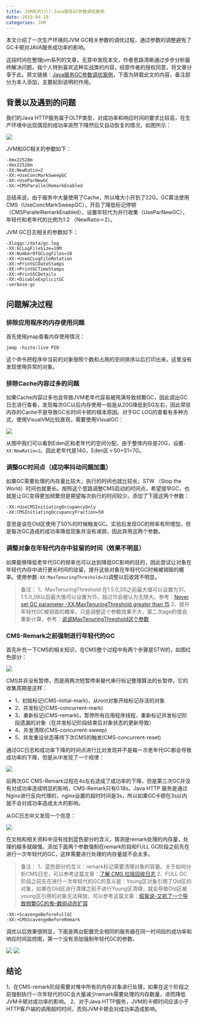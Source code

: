 ```yaml
---
title: JVM系列(六)-Java服务GC参数调优案例
date: 2019-04-19
categories: JVM
---
```


本文介绍了一次生产环境的JVM GC相关参数的调优过程，通过参数的调整避免了GC卡顿对JAVA服务成功率的影响。

这段时间在整理jvm系列的文章，无意中发现本文，作者思路清晰通过步步分析最终解决问题。我个人特别喜欢这种实战类的内容，经原作者的授权同意，将文章分享于此。原文链接：[Java服务GC参数调优案例](https://segmentfault.com/a/1190000005174819)，下面为转载此文的内容，备注部分为本人添加，主要起到说明的作用。

## 背景以及遇到的问题

我们的Java HTTP服务属于OLTP类型，对成功率和响应时间的要求比较高，在生产环境中出现偶现的成功率突然下降然后又自动恢复的情况，如图所示：

![](http://upload-images.jianshu.io/upload_images/292448-7a26f1eb93dae367.png?imageMogr2/auto-orient/strip%7CimageView2/2/w/1240)

JVM和GC相关的参数如下：

```
-Xmx22528m
-Xms22528m
-XX:NewRatio=2
-XX:+UseConcMarkSweepGC
-XX:+UseParNewGC
-XX:+CMSParallelRemarkEnabled
```

总结来说，由于服务中大量使用了Cache，所以堆大小开到了22G。GC算法使用CMS（UseConcMarkSweepGC），开启了降低标记停顿（CMSParallelRemarkEnabled），设置年轻代为并行收集（UseParNewGC），年轻代和老年代的比例为1:2 （NewRatio＝2）。

JVM GC日志相关的参数如下：

```
-Xloggc:/data/gc.log
-XX:GCLogFileSize=10M
-XX:NumberOfGCLogFiles=10
-XX:+UseGCLogFileRotation
-XX:+PrintGCDateStamps
-XX:+PrintGCTimeStamps
-XX:+PrintGCDetails
-XX:+DisableExplicitGC
-verbose:gc
```

## 问题解决过程

### 排除应用程序的内存使用问题

首先使用jmap查看内存使用情况：

```
jmap -histo:live PID
```

这个命令把程序中当前的对象按照个数和占用的空间排序以后打印出来。这里没有发现使用异常的对象。

### 排除Cache内容过多的问题

如果Cache内容过多也会导致JVM老年代容易被用满导致频繁GC，因此调出GC日志进行查看，发现每次GC以后内存使用一般是从20G降低到5G左右，因此常驻内存的Cache不是导致GC长时间卡顿的根本原因。对于GC LOG的查看有多种方式，使用VisualVM比较直观，需要使用VisualGC：

![](http://upload-images.jianshu.io/upload_images/292448-632740fc2428e4ff.png?imageMogr2/auto-orient/strip%7CimageView2/2/w/1240)

从图中我们可以看到Eden区和老年代的空间分配，由于整体内存是20G，设置`-XX:NewRatio=2`。因此老年代是14G，Eden区＋S0+S1=7G。

### 调整GC时间点（成功率抖动问题加重）

如果GC需要处理的内存量比较大，执行的时间也就比较长，STW （Stop the World）时间也就更长。按照这个思路调整CMS启动的时间点，希望提早GC，也就是让GC变得更加频繁但是期望每次执行的时间较少。添加了下面这两个参数：

```
-XX:+UseCMSInitiatingOccupancyOnly
-XX:CMSInitiatingOccupancyFraction=50
```

意思是说在Old区使用了50%的时候触发GC。实验后发现GC的频率有所增加，但是每次GC造成的成功率降低现象并没有减弱，因此弃用这两个参数。

### 调整对象在年轻代内存中驻留的时间（效果不明显）

如果能够降低老年代GC的频率也可以达到降低GC影响的目的，因此尝试让对象在年轻代内存中进行更长时间的驻留，提升这些对象在年轻代GC时候被销毁的概率。使用参数`-XX:MaxTenuringThreshold=31`调整以后收效不明显。

> 备注：
> 1、MaxTenuringThreshold 在1.5.0_05之前最大值可以设置为31，1.5.0_06以后最大值可以设置为15，超过15会被认为无限大。参考：[Never set GC parameter -XX:MaxTenuringThreshold greater than 15](https://sourcevirtues.com/2013/03/29/never-set-gc-parameter-maxtenuringthreshold-greater-than-15/)
> 2、提升年轻代GC被销毁的概率，只是调整这个参数效果不大，第二次age的值会重新计算，参考：[说说MaxTenuringThreshold这个参数](http://bluedavy.me/?p=70)

### CMS-Remark之前强制进行年轻代的GC

首先补充一下CMS的相关知识，在CMS整个过程中有两个步骤是STW的，如图红色部分：

![](http://upload-images.jianshu.io/upload_images/292448-1a0da18dd572c207.png?imageMogr2/auto-orient/strip%7CimageView2/2/w/1240)

CMS并非没有暂停，而是用两次短暂停来替代串行标记整理算法的长暂停，它的收集周期是这样：

*   1、初始标记(CMS-initial-mark)，从root对象开始标记存活的对象
*   2、并发标记(CMS-concurrent-mark)
*   3、重新标记(CMS-remark)，暂停所有应用程序线程，重新标记并发标记阶段遗漏的对象（在并发标记阶段结束后对象状态的更新导致）
*   4、并发清除(CMS-concurrent-sweep)
*   5、并发重设状态等待下次CMS的触发(CMS-concurrent-reset)

通过GC日志和成功率下降的时间点进行比对发现并不是每一次老年代GC都会导致成功率的下降，但是从中发现了一个规律：

![](http://upload-images.jianshu.io/upload_images/292448-1de777a5285dc4cd.png?imageMogr2/auto-orient/strip%7CimageView2/2/w/1240)

前两次GC CMS-Remark过程在4s左右造成了成功率的下降，但是第三次GC并没有对成功率造成明显的影响，CMS-Remark只有0.18s。Java HTTP 服务是通过Nginx进行反向代理的，nginx设置的超时时间是3s，所以如果GC卡顿在3s以内就不会对成功率造成太大的影响。

从GC日志中又发现一个信息：

![](https://upload-images.jianshu.io/upload_images/292448-2fb127bcc81ae0fa.png?imageMogr2/auto-orient/strip%7CimageView2/2/w/1240)

在文档和相关资料中没有找到蓝色部分的含义，猜测是remark处理的内存量，处理的越多就越慢。添加下面两个参数强制在remark阶段和FULL GC阶段之前先在进行一次年轻代的GC，这样需要进行处理的内存量就不会太多。

> 备注：
> 1、蓝色部分的含义：remark标记需要清理对象的容量。关于如何分析CMS日志，可以参考这篇文章：[了解 CMS 垃圾回收日志](http://ifeve.com/jvm-cms-log/)
> 2、FULL GC阶段之前先在进行一次年轻代的GC的意义是：Young区对象引用了Old区的对象，如果在Old区进行清理之前不进行Young区清理，就会导致Old区被young区引用的对象无法释放。可以参考这篇文章：[假笨说-又抓了一个导致频繁GC的鬼–数组动态扩容](http://mp.weixin.qq.com/s/HKdpmmvJKq45QZdV4Q2cYQ)

```
-XX:+ScavengeBeforeFullGC 
-XX:+CMSScavengeBeforeRemark
```

调优以后效果很明显，下面是两台配置完全相同的服务器在同一时间段的成功率和响应时间监控图，第一个没有添加强制年轻代GC的参数。

![](https://upload-images.jianshu.io/upload_images/292448-7b30aa2ba7127a14.png?imageMogr2/auto-orient/strip%7CimageView2/2/w/1240)
![](https://upload-images.jianshu.io/upload_images/292448-4ca2f9af93be9f06.png?imageMogr2/auto-orient/strip%7CimageView2/2/w/1240)

## 结论

1、在CMS-remark阶段需要对堆中所有的内存对象进行处理，如果在这个阶段之前强制执行一次年轻代的GC会大量减少remark需要处理的内存数量，进而降低JVM卡顿对成功率的影响。
2、对于Java HTTP服务，JVM的卡顿时间应该小于HTTP客户端的调用超时时间，否则JVM卡顿会对成功率造成影响。
